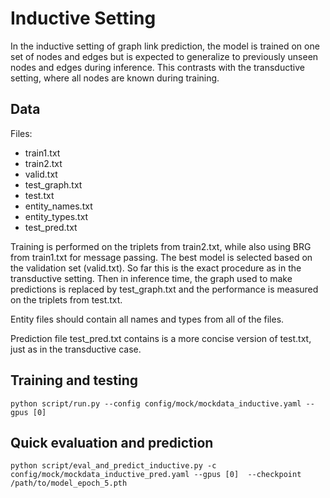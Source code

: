 # Inductive Setting

In the inductive setting of graph link prediction, the model is trained on one set of nodes and edges 
but is expected to generalize to previously unseen nodes and edges during inference. 
This contrasts with the transductive setting, where all nodes are known during training.

## Data

Files:
- train1.txt
- train2.txt
- valid.txt
- test_graph.txt
- test.txt
- entity_names.txt
- entity_types.txt
- test_pred.txt


Training is performed on the triplets from train2.txt, while also using BRG from train1.txt for message passing.
The best model is selected based on the validation set (valid.txt). 
So far this is the exact procedure as in the transductive setting.
Then in inference time, the graph used to make predictions is replaced by test_graph.txt and the performance is measured
on the triplets from test.txt.

Entity files should contain all names and types from all of the files.

Prediction file test_pred.txt contains is a more concise version of test.txt, just as in the transductive case.

## Training and testing
```
python script/run.py --config config/mock/mockdata_inductive.yaml --gpus [0]
```

## Quick evaluation and prediction

````
python script/eval_and_predict_inductive.py -c config/mock/mockdata_inductive_pred.yaml --gpus [0]  --checkpoint /path/to/model_epoch_5.pth
````